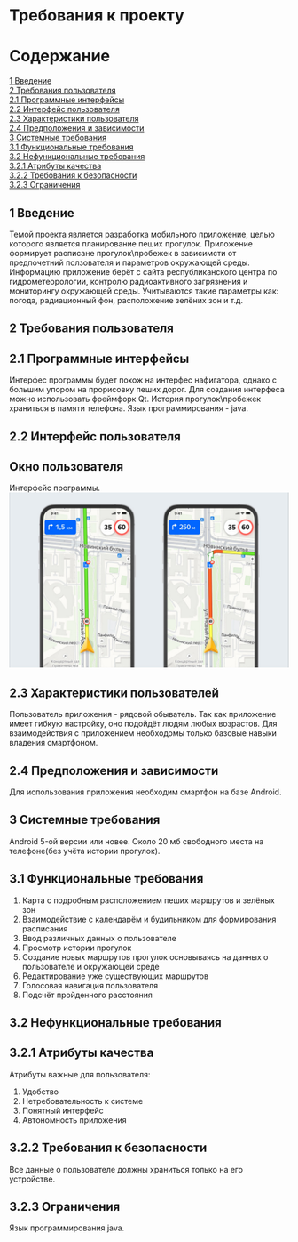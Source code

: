 # Требования к проекту 
# Содержание 
[1 Введение](https://github.com/Ltins/TRITPO-lab2/blob/main/README.md#1-введение)  
[2 Требования пользователя](https://github.com/Ltins/TRITPO-lab2/blob/main/README.md#2-требования-пользователя)  
[2.1 Программные интерфейсы](https://github.com/Ltins/TRITPO-lab2/blob/main/README.md#21-программные-интерфейсы)  
[2.2 Интерфейс пользователя](https://github.com/Ltins/TRITPO-lab2/blob/main/README.md#22-интерфейс-пользователя)  
[2.3 Характеристики пользователя](https://github.com/Ltins/TRITPO-lab2/blob/main/README.md#23-характеристики-пользователей)  
[2.4 Предположения и зависимости](https://github.com/Ltins/TRITPO-lab2/blob/main/README.md#24-предположения-и-зависимости)  
[3 Системные требования](https://github.com/Ltins/TRITPO-lab2/blob/main/README.md#3-системные-требования)  
[3.1 Функциональные требования](https://github.com/Ltins/TRITPO-lab2/blob/main/README.md#31-функциональные-требования)  
[3.2 Нефункциональные требования](https://github.com/Ltins/TRITPO-lab2/blob/main/README.md#32-нефункциональные-требования)  
[3.2.1 Атрибуты качества](https://github.com/Ltins/TRITPO-lab2/blob/main/README.md#321-атрибуты-качества)  
[3.2.2 Требования к безопасности](https://github.com/Ltins/TRITPO-lab2/blob/main/README.md#322-требования-к-безопасности)  
[3.2.3 Ограничения](https://github.com/Ltins/TRITPO-lab2/blob/main/README.md#323-ограничения)
## 1 Введение  
Темой проекта является разработка мобильного приложение, целью которого является планирование пеших прогулок. Приложение формирует расписане прогулок\пробежек в зависимсти от предпочетний ползователя и параметров окружающей среды. Информацию приложение берёт с сайта республиканского центра по гидрометеорологии, контролю радиоактивного загрязнения и мониторингу окружающей среды. Учитываются такие параметры как: погода, радиационный фон, расположение зелёних зон и т.д.  
## 2 Требования пользователя  
## 2.1 Программные интерфейсы
Интерфес программы будет похож на интерфес нафигатора, однако с большим упором на прорисовку пеших дорог.  Для создания интерфеса можно использовать фреймфорк Qt. История прогулок\пробежек храниться в памяти телефона. Язык программирования - java.
## 2.2 Интерфейс пользователя  
## Окно пользователя
Интерфейс программы.
![](https://github.com/Ltins/TRITPO-lab2/blob/main/mockaps/756442141956592.jpg)  
## 2.3 Характеристики пользователей
Пользователь приложения - рядовой обыватель. Так как приложение имеет гибкую настройку, оно подойдёт людям любых возрастов. Для взаимодействия с приложением необходомы только базовые навыки владения смартфоном.
## 2.4 Предположения и зависимости
Для использования приложения необходим смартфон на базе Android.
## 3 Системные требования 
Android 5-ой версии или новее. Около 20 мб свободного места на телефоне(без учёта истории прогулок).
## 3.1 Функциональные требования
1. Карта с подробным расположением пеших маршрутов и зелёных зон
2. Взаимодействие с календарём и будильником для формирования расписания
3. Ввод различных данных о пользователе
4. Просмотр истории прогулок
5. Создание новых маршрутов прогулок основываясь на данных о пользователе и окружающей среде
6. Редактирование уже существующих маршрутов
7. Голосовая навигация пользователя
8. Подсчёт пройденного расстояния
## 3.2 Нефункциональные требования  
## 3.2.1 Атрибуты качества
Атрибуты важные для пользователя: 
1. Удобство
2. Нетребовательность к системе
3. Понятный интерфейс
4. Автономность приложения
## 3.2.2 Требования к безопасности
Все данные о пользователе должны храниться только на его устройстве.
## 3.2.3 Ограничения   
Язык программирования java.
